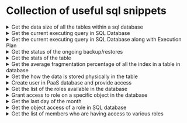 # Collection of useful sql snippets
<details>
  <summary>Get the data size of all the tables within a sql database</summary>
  
```sql
SELECT 
    t.NAME AS TableName,
    s.Name AS SchemaName,
    p.rows AS RowCounts,
    SUM(a.total_pages) * 8 AS TotalSpaceKB, 
    SUM(a.used_pages) * 8 AS UsedSpaceKB, 
    (SUM(a.total_pages) - SUM(a.used_pages)) * 8 AS UnusedSpaceKB
FROM 
    sys.tables t
INNER JOIN      
    sys.indexes i ON t.OBJECT_ID = i.object_id
INNER JOIN 
    sys.partitions p ON i.object_id = p.OBJECT_ID AND i.index_id = p.index_id
INNER JOIN 
    sys.allocation_units a ON p.partition_id = a.container_id
LEFT OUTER JOIN 
    sys.schemas s ON t.schema_id = s.schema_id
WHERE 
    t.NAME NOT LIKE 'dt%' 
    AND t.is_ms_shipped = 0
    AND i.OBJECT_ID > 255 
GROUP BY 
    t.Name, s.Name, p.Rows
ORDER BY 
    5 desc

```
</details>

<details>
  <summary>Get the current executing query in SQL Database</summary>
  
```sql
SELECT DISTINCT r.session_id spid,
      r.blocking_session_id blkby, s.host_name, SUBSTRING(t.text, 1, 1000) SQLText, 
      ( SELECT TOP 1 SUBSTRING(t.text,stmt_start / 2, ( (CASE WHEN stmt_end = -1 THEN (LEN(CONVERT(nvarchar(max),t.text)) * 2) ELSE stmt_end END)  - stmt_start) / 2)  )  AS Text,
      r.Command, r.wait_time, r.wait_type, r.cpu_time, r.total_elapsed_time, r.total_elapsed_time/60000 inmins, 
      s.program_name, r.Status, s.Login_name
FROM dbo.sysprocesses P with (nolock) INNER JOIN sys.dm_exec_requests r(Nolock)
      ON p.SPId = r.Session_Id
      INNER JOIN sys.dm_exec_sessions s (Nolock)
      ON r.session_id = s.session_id
      CROSS APPLY sys.dm_exec_sql_text(r.sql_handle) t
WHERE s.is_user_process = 1

```
</details>

<details>
  <summary>Get the current executing query in SQL Database along with Execution Plan</summary>
  
```sql
select a.session_id
	, a.blocking_session_id
	, a.command
	, b.[text]
	, db_name(a.database_id)
	, a.start_time
	, a.wait_time
	, a.last_wait_type
	, a.cpu_time
	, a.total_elapsed_time
	, a.reads, a.writes
	, c.query_plan
from sys.dm_exec_requests a
cross apply sys.dm_exec_sql_text(a.sql_handle) b
CROSS APPLY sys.dm_exec_query_plan(a.plan_handle) c
--where session_id <> @@SPID

```
</details>


<details>
  <summary>Get the status of the ongoing backup/restores</summary>
  
```sql
SELECT r.session_id,r.command,CONVERT(NUMERIC(6,2),r.percent_complete)
AS [Percent Complete],CONVERT(VARCHAR(20),DATEADD(ms,r.estimated_completion_time,GetDate()),20) AS [ETA Completion Time],
CONVERT(NUMERIC(10,2),r.total_elapsed_time/1000.0/60.0) AS [Elapsed Min],
CONVERT(NUMERIC(10,2),r.estimated_completion_time/1000.0/60.0) AS [ETA Min],
CONVERT(NUMERIC(10,2),r.estimated_completion_time/1000.0/60.0/60.0) AS [ETA Hours],
CONVERT(VARCHAR(1000),(SELECT SUBSTRING(text,r.statement_start_offset/2,
CASE WHEN r.statement_end_offset = -1 THEN 1000 ELSE (r.statement_end_offset-r.statement_start_offset)/2 END)
FROM sys.dm_exec_sql_text(r.sql_handle))) SQLText
FROM sys.dm_exec_requests r WHERE command IN ('RESTORE DATABASE','BACKUP DATABASE','restore log','BACKUP LOG')

```
</details>

<details>
  <summary>Get the stats of the table</summary>
  
```sql
SELECT
sp.stats_id, name, filter_definition, last_updated, rows, rows_sampled, steps, unfiltered_rows, modification_counter 
FROM sys.stats AS stat 
CROSS APPLY sys.dm_db_stats_properties(stat.object_id, stat.stats_id) AS sp
WHERE stat.object_id = object_id('<<TableName>>'); 

```
</details>

<details>
  <summary>Get the average fragmentation percentage of all the index in a table in database</summary>
  
```sql
SELECT a.index_id, name, avg_fragmentation_in_percent
FROM sys.dm_db_index_physical_stats (DB_ID(N'<<Database Name>>'), OBJECT_ID(N'<<Table Name>>'), NULL, NULL, NULL) AS a
JOIN sys.indexes AS b ON a.object_id = b.object_id AND a.index_id = b.index_id; 

```
</details>

<details>
  <summary>Get the how the data is stored physically in the table</summary>
  
```sql
SELECT
      <<ColumnName>>
    ,sys.fn_PhysLocFormatter(%%physloc%%) AS PhysicalLocation
FROM <<TableName>> 

```
</details>


<details>
  <summary>Create user in PaaS database and provide access</summary>
  
```sql
CREATE USER [<<AAD User>>] FROM EXTERNAL PROVIDER
EXEC sp_addrolemember 'db_datareader','<<AAD User>>' 

```
</details> 


<details>
  <summary>Get the list of the roles available in the database</summary>
  
```sql
SELECT name, principal_id
FROM sys.database_principals 
WHERE
type = 'R'

```
</details>  


<details>
  <summary>Grant access to role on a specific object in the database</summary>
  
```sql
GRANT SELECT ON OBJECT::<<Object Name>> TO <<Role Name>>;

```
</details> 


<details>
  <summary>Get the last day of the month</summary>
  
```sql
--Last day of current month
SELECT EOMONTH(GETUTCDATE()) AS LastDayDate 

--Last day of next month
SELECT EOMONTH(GETUTCDATE(),1) AS LastDayDate 

--Last day of previous month
SELECT EOMONTH(GETUTCDATE(),-1) AS LastDayDate 

```
</details> 
	

<details>
  <summary>Get the object access of a role in SQL database</summary>
  
```sql
SELECT DB_NAME() AS DatabaseName
      ,DatabasePrincipals.name AS PrincipalName
      ,DatabasePrincipals.type_desc AS PrincipalType
      ,DatabasePrincipals2.name AS GrantedBy
      ,DatabasePermissions.permission_name AS Permission
      ,DatabasePermissions.state_desc AS StateDescription
      ,SCHEMA_NAME(SO.schema_id) AS SchemaName
      ,SO.Name AS ObjectName
      ,SO.type_desc AS ObjectType
FROM sys.database_permissions DatabasePermissions 
LEFT JOIN sys.objects SO ON DatabasePermissions.major_id = so.object_id 
LEFT JOIN sys.database_principals DatabasePrincipals ON DatabasePermissions.grantee_principal_id = DatabasePrincipals.principal_id 
LEFT JOIN sys.database_principals DatabasePrincipals2 ON DatabasePermissions.grantor_principal_id = DatabasePrincipals2.principal_id
WHERE DatabasePrincipals.name = 'Role Name' -- Change the Role Name


```
</details> 	
	


<details>
  <summary>Get the list of members who are having access to various roles</summary>
  
```sql
SELECT dp.name , us.name  
FROM sys.sysusers us right 
JOIN  sys.database_role_members rm ON us.uid = rm.member_principal_id
JOIN sys.database_principals dp ON rm.role_principal_id =  dp.principal_id


```
</details> 		
	
